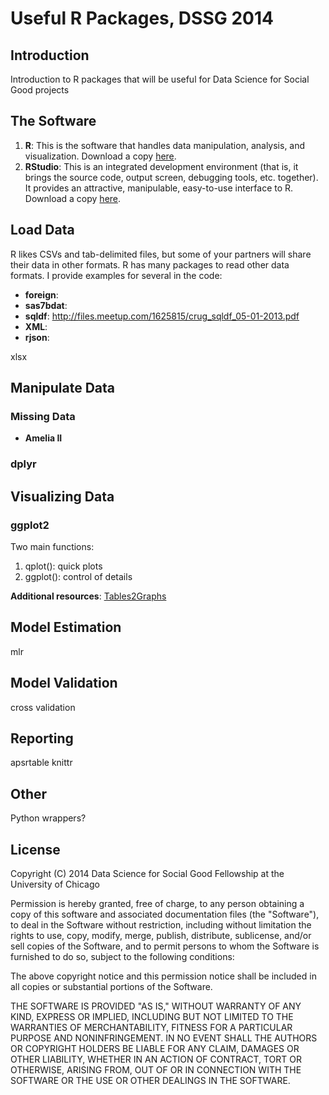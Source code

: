 Useful R Packages, DSSG 2014
===============

## Introduction

Introduction to R packages that will be useful for Data Science for Social Good projects




## The Software
1. **R**:  This is the software that handles data manipulation, analysis, and visualization.  Download a copy [here](http://cran.r-project.org/).
2. **RStudio**: This is an integrated development environment (that is, it brings the source code, output screen, debugging tools, etc. together).  It provides an attractive, manipulable, easy-to-use interface to R.  Download a copy [here](http://www.rstudio.com/ide/download/desktop).





## Load Data

R likes CSVs and tab-delimited files, but some of your partners will share their data in other formats.  R has many packages to read other data formats.  I provide examples for several in the code:

* **foreign**: 
* **sas7bdat**: 
* **sqldf**: http://files.meetup.com/1625815/crug_sqldf_05-01-2013.pdf
* **XML**: 
* **rjson**: 

xlsx




## Manipulate Data


### Missing Data
* **Amelia II**

### dplyr





## Visualizing Data

### ggplot2
 
Two main functions:
1. qplot(): quick plots
2. ggplot(): control of details

 
**Additional resources**: [Tables2Graphs](http://tables2graphs.com/doku.php)





## Model Estimation
mlr



## Model Validation
cross validation


## Reporting
apsrtable
knittr



## Other
Python wrappers?


## License

Copyright (C) 2014 Data Science for Social Good Fellowship at the University of Chicago

Permission is hereby granted, free of charge, to any person obtaining a copy of this software and associated documentation files (the "Software"), to deal in the Software without restriction, including without limitation the rights to use, copy, modify, merge, publish, distribute, sublicense, and/or sell copies of the Software, and to permit persons to whom the Software is furnished to do so, subject to the following conditions:

The above copyright notice and this permission notice shall be included in all copies or substantial portions of the Software.

THE SOFTWARE IS PROVIDED "AS IS," WITHOUT WARRANTY OF ANY KIND, EXPRESS OR IMPLIED, INCLUDING BUT NOT LIMITED TO THE WARRANTIES OF MERCHANTABILITY, FITNESS FOR A PARTICULAR PURPOSE AND NONINFRINGEMENT. IN NO EVENT SHALL THE AUTHORS OR COPYRIGHT HOLDERS BE LIABLE FOR ANY CLAIM, DAMAGES OR OTHER LIABILITY, WHETHER IN AN ACTION OF CONTRACT, TORT OR OTHERWISE, ARISING FROM, OUT OF OR IN CONNECTION WITH THE SOFTWARE OR THE USE OR OTHER DEALINGS IN THE SOFTWARE.
